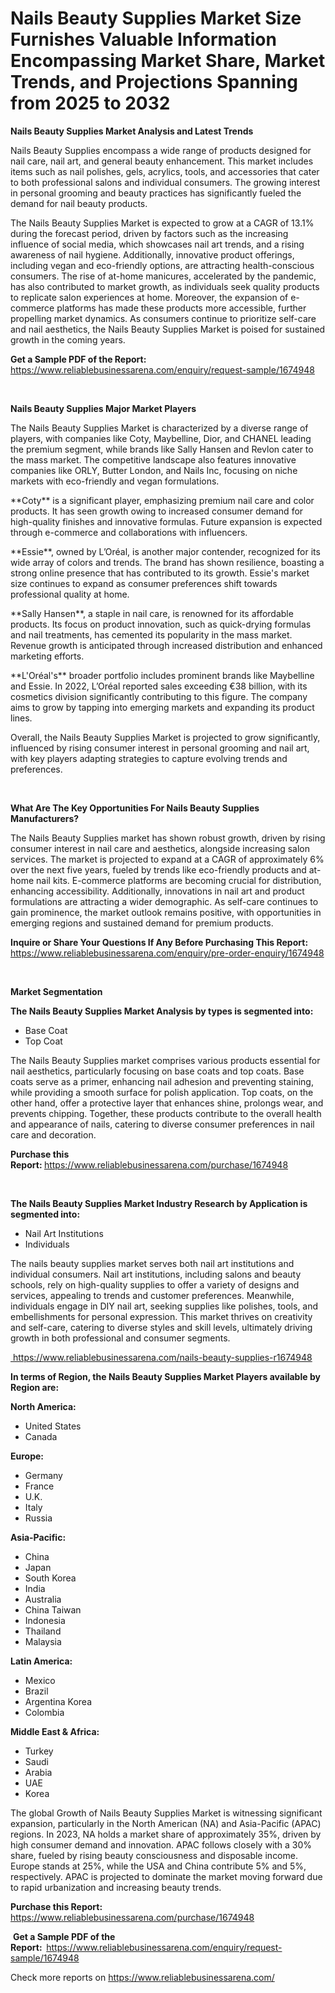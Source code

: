 <p><h1>Nails Beauty Supplies Market Size Furnishes Valuable Information Encompassing Market Share, Market Trends, and Projections Spanning from 2025 to 2032</h1></p><p><strong>Nails Beauty Supplies Market Analysis and Latest Trends</strong></p>
<p><p>Nails Beauty Supplies encompass a wide range of products designed for nail care, nail art, and general beauty enhancement. This market includes items such as nail polishes, gels, acrylics, tools, and accessories that cater to both professional salons and individual consumers. The growing interest in personal grooming and beauty practices has significantly fueled the demand for nail beauty products.</p><p>The Nails Beauty Supplies Market is expected to grow at a CAGR of 13.1% during the forecast period, driven by factors such as the increasing influence of social media, which showcases nail art trends, and a rising awareness of nail hygiene. Additionally, innovative product offerings, including vegan and eco-friendly options, are attracting health-conscious consumers. The rise of at-home manicures, accelerated by the pandemic, has also contributed to market growth, as individuals seek quality products to replicate salon experiences at home. Moreover, the expansion of e-commerce platforms has made these products more accessible, further propelling market dynamics. As consumers continue to prioritize self-care and nail aesthetics, the Nails Beauty Supplies Market is poised for sustained growth in the coming years.</p></p>
<p><strong>Get a Sample PDF of the Report:&nbsp;</strong> <a href="https://www.reliablebusinessarena.com/enquiry/request-sample/1674948?utm_campaign=2982&utm_medium=2&utm_source=Github&utm_content=ia&utm_term=25032025&utm_id=nails-beauty-supplies">https://www.reliablebusinessarena.com/enquiry/request-sample/1674948</a></p>
<p>&nbsp;</p>
<p><strong>Nails Beauty Supplies Major Market Players</strong></p>
<p><p>The Nails Beauty Supplies Market is characterized by a diverse range of players, with companies like Coty, Maybelline, Dior, and CHANEL leading the premium segment, while brands like Sally Hansen and Revlon cater to the mass market. The competitive landscape also features innovative companies like ORLY, Butter London, and Nails Inc, focusing on niche markets with eco-friendly and vegan formulations.</p><p>**Coty** is a significant player, emphasizing premium nail care and color products. It has seen growth owing to increased consumer demand for high-quality finishes and innovative formulas. Future expansion is expected through e-commerce and collaborations with influencers.</p><p>**Essie**, owned by L’Oréal, is another major contender, recognized for its wide array of colors and trends. The brand has shown resilience, boasting a strong online presence that has contributed to its growth. Essie's market size continues to expand as consumer preferences shift towards professional quality at home.</p><p>**Sally Hansen**, a staple in nail care, is renowned for its affordable products. Its focus on product innovation, such as quick-drying formulas and nail treatments, has cemented its popularity in the mass market. Revenue growth is anticipated through increased distribution and enhanced marketing efforts.</p><p>**L'Oréal's** broader portfolio includes prominent brands like Maybelline and Essie. In 2022, L’Oréal reported sales exceeding €38 billion, with its cosmetics division significantly contributing to this figure. The company aims to grow by tapping into emerging markets and expanding its product lines.</p><p>Overall, the Nails Beauty Supplies Market is projected to grow significantly, influenced by rising consumer interest in personal grooming and nail art, with key players adapting strategies to capture evolving trends and preferences.</p></p>
<p>&nbsp;</p>
<p><strong>What Are The Key Opportunities For Nails Beauty Supplies Manufacturers?</strong></p>
<p><p>The Nails Beauty Supplies market has shown robust growth, driven by rising consumer interest in nail care and aesthetics, alongside increasing salon services. The market is projected to expand at a CAGR of approximately 6% over the next five years, fueled by trends like eco-friendly products and at-home nail kits. E-commerce platforms are becoming crucial for distribution, enhancing accessibility. Additionally, innovations in nail art and product formulations are attracting a wider demographic. As self-care continues to gain prominence, the market outlook remains positive, with opportunities in emerging regions and sustained demand for premium products.</p></p>
<p><strong>Inquire or Share Your Questions If Any Before Purchasing This Report:</strong> <a href="https://www.reliablebusinessarena.com/enquiry/pre-order-enquiry/1674948?utm_campaign=2982&utm_medium=2&utm_source=Github&utm_content=ia&utm_term=25032025&utm_id=nails-beauty-supplies">https://www.reliablebusinessarena.com/enquiry/pre-order-enquiry/1674948</a></p>
<p>&nbsp;</p>
<p><strong>Market Segmentation</strong></p>
<p><strong>The Nails Beauty Supplies Market Analysis by types is segmented into:</strong></p>
<p><ul><li>Base Coat</li><li>Top Coat</li></ul></p>
<p><p>The Nails Beauty Supplies market comprises various products essential for nail aesthetics, particularly focusing on base coats and top coats. Base coats serve as a primer, enhancing nail adhesion and preventing staining, while providing a smooth surface for polish application. Top coats, on the other hand, offer a protective layer that enhances shine, prolongs wear, and prevents chipping. Together, these products contribute to the overall health and appearance of nails, catering to diverse consumer preferences in nail care and decoration.</p></p>
<p><strong>Purchase this Report:&nbsp;</strong><a href="https://www.reliablebusinessarena.com/purchase/1674948?utm_campaign=2982&utm_medium=2&utm_source=Github&utm_content=ia&utm_term=25032025&utm_id=nails-beauty-supplies">https://www.reliablebusinessarena.com/purchase/1674948</a></p>
<p>&nbsp;</p>
<p><strong>The Nails Beauty Supplies Market Industry Research by Application is segmented into:</strong></p>
<p><ul><li>Nail Art Institutions</li><li>Individuals</li></ul></p>
<p><p>The nails beauty supplies market serves both nail art institutions and individual consumers. Nail art institutions, including salons and beauty schools, rely on high-quality supplies to offer a variety of designs and services, appealing to trends and customer preferences. Meanwhile, individuals engage in DIY nail art, seeking supplies like polishes, tools, and embellishments for personal expression. This market thrives on creativity and self-care, catering to diverse styles and skill levels, ultimately driving growth in both professional and consumer segments.</p></p>
<p><a href="https://www.reliablebusinessarena.com/nails-beauty-supplies-r1674948?utm_campaign=2982&utm_medium=2&utm_source=Github&utm_content=ia&utm_term=25032025&utm_id=nails-beauty-supplies">&nbsp;https://www.reliablebusinessarena.com/nails-beauty-supplies-r1674948</a></p>
<p><strong>In terms of Region, the Nails Beauty Supplies Market Players available by Region are:</strong></p>
<p>
    <p> <strong> North America: </strong>
        <ul>
            <li>United States</li>
            <li>Canada</li>
        </ul>
        </p> 
    <p> <strong> Europe: </strong>
        <ul>
            <li>Germany</li>
            <li>France</li>
            <li>U.K.</li>
            <li>Italy</li>
            <li>Russia</li>
        </ul>
        </p> 
    <p> <strong> Asia-Pacific: </strong>
        <ul>
            <li>China</li>
            <li>Japan</li>
            <li>South Korea</li>
            <li>India</li>
            <li>Australia</li>
            <li>China Taiwan</li>
            <li>Indonesia</li>
            <li>Thailand</li>
            <li>Malaysia</li>
        </ul>
        </p> 
    <p> <strong> Latin America: </strong>
        <ul>
            <li>Mexico</li>
            <li>Brazil</li>
            <li>Argentina Korea</li>
            <li>Colombia</li>
        </ul>
        </p> 
    <p> <strong> Middle East & Africa: </strong>
        <ul>
            <li>Turkey</li>
            <li>Saudi</li>
            <li>Arabia</li>
            <li>UAE</li>
            <li>Korea</li>
        </ul>
    </p>
    </p>
<p><p>The global Growth of Nails Beauty Supplies Market is witnessing significant expansion, particularly in the North American (NA) and Asia-Pacific (APAC) regions. In 2023, NA holds a market share of approximately 35%, driven by high consumer demand and innovation. APAC follows closely with a 30% share, fueled by rising beauty consciousness and disposable income. Europe stands at 25%, while the USA and China contribute 5% and 5%, respectively. APAC is projected to dominate the market moving forward due to rapid urbanization and increasing beauty trends.</p></p>
<p><strong>Purchase this Report: </strong><a href="https://www.reliablebusinessarena.com/purchase/1674948?utm_campaign=2982&utm_medium=2&utm_source=Github&utm_content=ia&utm_term=25032025&utm_id=nails-beauty-supplies">https://www.reliablebusinessarena.com/purchase/1674948</a></p>
<p>&nbsp;<strong>Get a Sample PDF of the Report:&nbsp;&nbsp;</strong><a href="https://www.reliablebusinessarena.com/enquiry/request-sample/1674948?utm_campaign=2982&utm_medium=2&utm_source=Github&utm_content=ia&utm_term=25032025&utm_id=nails-beauty-supplies">https://www.reliablebusinessarena.com/enquiry/request-sample/1674948</a></p>
<p><strong></strong></p>
<p>Check more reports on <a href="https://www.reliablebusinessarena.com/?utm_campaign=2982&utm_medium=2&utm_source=Github&utm_content=ia&utm_term=25032025&utm_id=nails-beauty-supplies">https://www.reliablebusinessarena.com/</a></p>